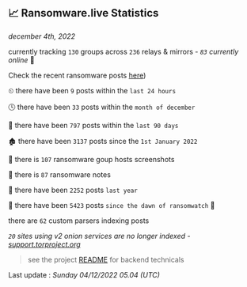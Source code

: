 
## 📈 Ransomware.live Statistics
_december 4th, 2022_

currently tracking `130` groups across `236` relays & mirrors - _`83` currently online_ 📡

Check the recent ransomware posts [here](recentposts.md))


⏲ there have been `9` posts within the `last 24 hours`

🕓 there have been `33` posts within the `month of december`

📅 there have been `797` posts within the `last 90 days`

🏚 there have been `3137` posts since the `1st January 2022`

📸 there is `107` ransomware goup hosts screenshots

📝 there is `87` ransomware notes

🚀 there have been `2252` posts `last year`

🦕 there have been `5423` posts `since the dawn of ransomwatch` 🐣

there are `62` custom parsers indexing posts

_`20` sites using v2 onion services are no longer indexed - [support.torproject.org](https://support.torproject.org/onionservices/v2-deprecation/)_

> see the project [README](https://github.com/jmousqueton/ransomwatch#readme) for backend technicals



Last update : _Sunday 04/12/2022 05.04 (UTC)_

